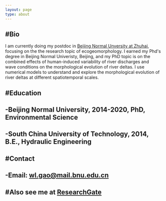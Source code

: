 ```yaml
---
layout: page
type: about
---
```


## #Bio

I am currently doing my postdoc in [Beijing Normal Unversity at Zhuhai](https://zhuhai.bnu.edu.cn), focusing on the the research topic of ecogeomorphology. I earned my Phd's degree in Beijing Normal Univeristy, Beijing, and my PhD topic is on the combined effects of human-induced variability of river discharges and wave conditions on the morphological evolution of river deltas. I use numerical models to understand and explore the morphological evolution of river deltas at different spatiotemporal scales.

## #Education

## -Beijing Normal University, 2014-2020, PhD, Environmental Science 

## -South China University of Technology, 2014, B.E., Hydraulic Engineering

## #Contact

## -Email: wl.gao@mail.bnu.edu.cn

## #Also see me at [ResearchGate](https://www.researchgate.net/profile/Weilun_Gao2)



